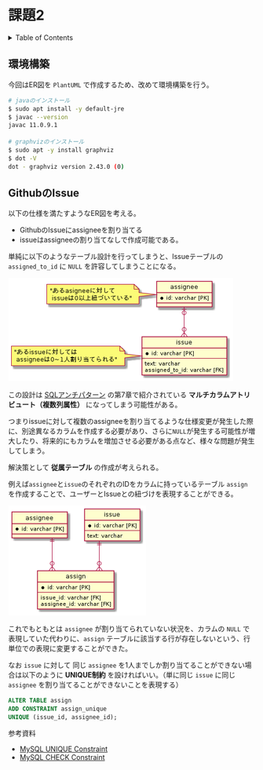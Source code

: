 # 課題2

<!-- START doctoc generated TOC please keep comment here to allow auto update -->
<!-- DON'T EDIT THIS SECTION, INSTEAD RE-RUN doctoc TO UPDATE -->
<details>
<summary>Table of Contents</summary>

- [環境構築](#%E7%92%B0%E5%A2%83%E6%A7%8B%E7%AF%89)
- [GithubのIssue](#github%E3%81%AEissue)

</details>
<!-- END doctoc generated TOC please keep comment here to allow auto update -->

## 環境構築

今回はER図を `PlantUML` で作成するため、改めて環境構築を行う。

```bash
# javaのインストール
$ sudo apt install -y default-jre
$ javac --version
javac 11.0.9.1

# graphvizのインストール
$ sudo apt -y install graphviz
$ dot -V
dot - graphviz version 2.43.0 (0)
```

## GithubのIssue

以下の仕様を満たすようなER図を考える。

- GithubのIssueにassigneeを割り当てる
- issueはassigneeの割り当てなしで作成可能である。

単純に以下のようなテーブル設計を行ってしまうと、Issueテーブルの`assigned_to_id` に `NULL` を許容してしまうことになる。

![](../assets/Bad%20ER.png)

この設計は [SQLアンチパターン](https://www.oreilly.co.jp/books/9784873115894/) の第7章で紹介されている **マルチカラムアトリビュート（複数列属性）** になってしまう可能性がある。

つまりissueに対して複数のassigneeを割り当てるような仕様変更が発生した際に、別途異なるカラムを作成する必要があり、さらに`NULL`が発生する可能性が増大したり、将来的にもカラムを増加させる必要がある点など、様々な問題が発生してしまう。

解決策として **従属テーブル** の作成が考えられる。

例えば`assignee`と`issue`のそれぞれのIDをカラムに持っているテーブル `assign` を作成することで、ユーザーとIssueとの紐づけを表現することができる。

![](../assets/Good%20ER%20r1.png)

これでもともとは `assignee` が割り当てられていない状況を、カラムの `NULL` で表現していた代わりに、`assign` テーブルに該当する行が存在しないという、行単位での表現に変更することができた。

なお `issue` に対して 同じ `assignee` を1人までしか割り当てることができない場合は以下のように **UNIQUE制約** を設ければいい。（単に同じ `issue` に同じ `assignee` を割り当てることができないことを表現する）

```sql
ALTER TABLE assign
ADD CONSTRAINT assign_unique
UNIQUE (issue_id, assignee_id);
```

参考資料

- [MySQL UNIQUE Constraint](https://www.mysqltutorial.org/mysql-unique-constraint/)
- [MySQL CHECK Constraint](https://www.mysqltutorial.org/mysql-check-constraint/)
